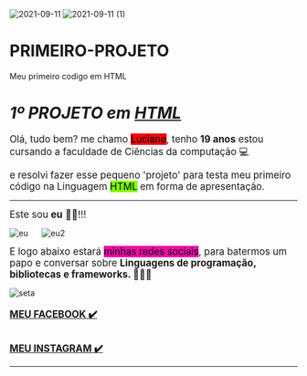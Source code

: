 ![2021-09-11](https://user-images.githubusercontent.com/90278161/132961129-98cc251a-da20-43ae-8124-a060f5c69913.png)
![2021-09-11 (1)](https://user-images.githubusercontent.com/90278161/132961134-5be410c9-7eac-47ae-aa40-a6284e755027.png)
# PRIMEIRO-PROJETO
Meu primeiro codigo em HTML

<!DOCTYPE html>
<html lang="pt-br">
<head>
    <meta charset="UTF-8">
    <meta http-equiv="X-UA-Compatible" content="IE=edge">
    <meta name="viewport" content="width=device-width, initial-scale=1.0">
    <link rel="shortcut icon" href="Sirubico-Black-Metal-PC.ico" type="image/x-icon">
    <title>Primeiro Projeto</title>
</head>
<body>
    <h1> 
       <I> 1º PROJETO em <u>HTML</u> </I></h1> 
    <p> <big>Olá, tudo bem? me chamo <mark style="background-color: rgb(241, 4, 4);">Luciano</mark>, tenho <b>19 anos</b> estou 
        cursando a faculdade de Ciências da computação 💻 </big>
        <br>
    <p> <big>e resolvi fazer esse pequeno 'projeto' para testa meu primeiro código na Linguagem  <mark style="background-color: chartreuse;">HTML</mark> em forma de apresentação. </big>
<hr>
<p><big>Este sou <b>eu</b> 🤣🤣!!!</big></p>
<img src="SETA 2.fw.png" alt="eu"> &nbsp&nbsp&nbsp&nbsp <img src="ciano8333fbc4-5ea7-454c-969e-e5e657202887.jpg" alt="eu2">    
&nbsp&nbsp&nbsp&nbsp &nbsp&nbsp&nbsp&nbsp &nbsp&nbsp&nbsp&nbsp &nbsp&nbsp&nbsp&nbsp <p> <big>  E logo abaixo estará <mark style="background-color: rgb(240, 9, 170);"> minhas redes sociais</mark>, para batermos um papo e conversar sobre <b>Linguagens de programação, bibliotecas e frameworks. 👨🏽‍💻 </b> </big> </p>
<img src="SETA-PARA-BAIXO.png" alt="seta">
<br>
<br>
<a href="https://www.facebook.com/luciano.lima.7169709/" target="_blank" rel="external"><big> <b>MEU FACEBOOK ✔️</b></big></a>

<a href="https://www.instagram.com/lucianoo_df/" target="_blank" rel="external"> <br><big> <b>MEU INSTAGRAM ✔️</b></big></a>
<hr
</body>
</html>
